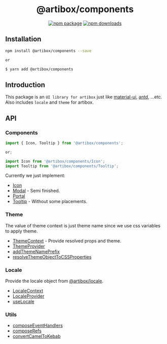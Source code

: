 <h1 align="center">@artibox/components</h1>

<div align="center">

[![npm package](https://img.shields.io/npm/v/@artibox/components.svg?maxAge=60)](https://www.npmjs.com/package/@artibox/components)
[![npm downloads](https://img.shields.io/npm/dt/@artibox/components.svg?maxAge=60)](https://www.npmjs.com/package/@artibox/components)

</div>

## Installation

```bash
npm install @artibox/components --save

or

$ yarn add @artibox/components
```

## Introduction

This package is an `UI library for artibox` just like [material-ui](https://material-ui.com), [antd](https://ant.design/), ...etc.  
Also includes `locale` and `theme` for artibox.

## API

### Components

```ts
import { Icon, Tooltip } from '@artibox/components';

or;

import Icon from '@artibox/components/Icon';
import Tooltip from '@artibox/components/Tooltip';
```

Currently we just implement:

- [Icon](./src/Icon/index.tsx)
- [Modal](./src/Modal/index.tsx) - Semi finished.
- [Portal](./src/Portal/index.tsx)
- [Tooltip](./src/Tooltip/index.tsx) - Without some placements.

### Theme

The value of theme context is just theme name since we use css variables to apply theme.

- [ThemeContext](./src/theme.tsx#L15) - Provide resolved props and theme.
- [ThemeProvider](./src/theme.tsx#L18)
- [addThemeNamePrefix](./src/theme.tsx#L22)
- [resolveThemeObjectToCSSProperties](./src/theme.tsx#26)

### Locale

Provide the locale object from [@artibox/locale](../locale/README.md).

- [LocaleContext](./src/locale.tsx#L5)
- [LocaleProvider](./src/locale.tsx#L12)
- [useLocale](./src/locale.tsx#L16)

### Utils

- [composeEventHandlers](./src/utils/compose-event-handlers.ts)
- [composeRefs](./src/utils/compose-refs.ts)
- [convertCamelToKebab](./src/utils/convert-camel-to-kebab.ts)
